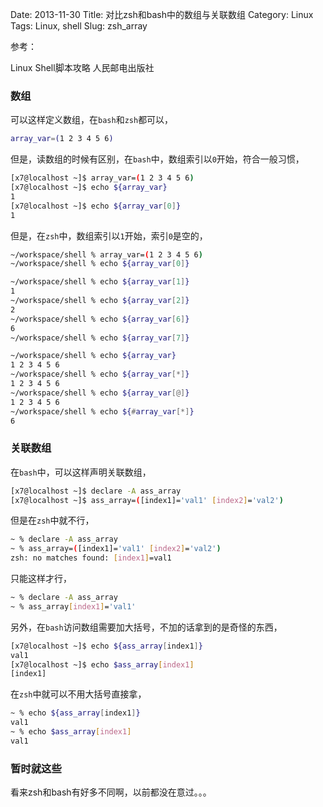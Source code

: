 Date: 2013-11-30
Title: 对比zsh和bash中的数组与关联数组
Category: Linux
Tags: Linux, shell
Slug: zsh_array

参考：

Linux Shell脚本攻略 人民邮电出版社


### 数组

可以这样定义数组，在`bash`和`zsh`都可以，

```sh
array_var=(1 2 3 4 5 6)
```

但是，读数组的时候有区别，在`bash`中，数组索引以`0`开始，符合一般习惯，
```sh
[x7@localhost ~]$ array_var=(1 2 3 4 5 6)
[x7@localhost ~]$ echo ${array_var}
1
[x7@localhost ~]$ echo ${array_var[0]}
1
```

但是，在`zsh`中，数组索引以`1`开始，索引`0`是空的，
```sh
~/workspace/shell % array_var=(1 2 3 4 5 6)
~/workspace/shell % echo ${array_var[0]}

~/workspace/shell % echo ${array_var[1]}
1
~/workspace/shell % echo ${array_var[2]}
2
~/workspace/shell % echo ${array_var[6]}
6
~/workspace/shell % echo ${array_var[7]} 

~/workspace/shell % echo ${array_var}
1 2 3 4 5 6
~/workspace/shell % echo ${array_var[*]} 
1 2 3 4 5 6
~/workspace/shell % echo ${array_var[@]} 
1 2 3 4 5 6
~/workspace/shell % echo ${#array_var[*]}
6
```

### 关联数组

在`bash`中，可以这样声明关联数组，
```sh
[x7@localhost ~]$ declare -A ass_array
[x7@localhost ~]$ ass_array=([index1]='val1' [index2]='val2')
```

但是在`zsh`中就不行，
```sh
~ % declare -A ass_array 
~ % ass_array=([index1]='val1' [index2]='val2')
zsh: no matches found: [index1]=val1
```

只能这样才行，
```sh
~ % declare -A ass_array
~ % ass_array[index1]='val1'
```

另外，在`bash`访问数组需要加大括号，不加的话拿到的是奇怪的东西，
```sh
[x7@localhost ~]$ echo ${ass_array[index1]}
val1
[x7@localhost ~]$ echo $ass_array[index1]
[index1]
```
在`zsh`中就可以不用大括号直接拿，
```sh
~ % echo ${ass_array[index1]}
val1
~ % echo $ass_array[index1]
val1
```

### 暂时就这些

看来zsh和bash有好多不同啊，以前都没在意过。。。


